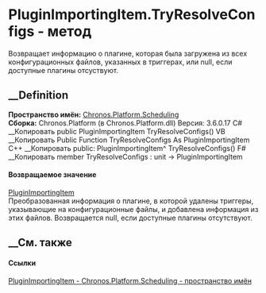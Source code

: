# PluginImportingItem.TryResolveConfigs - метод
Возвращает информацию о плагине, которая была загружена из всех
конфигурационных файлов, указанных в триггерах, или null, если доступные
плагины отсуствуют.
## __Definition
 **Пространство имён:**
[Chronos.Platform.Scheduling](N_Chronos_Platform_Scheduling.htm)  
 **Сборка:** Chronos.Platform (в Chronos.Platform.dll) Версия: 3.6.0.17
C# __Копировать
     public PluginImportingItem TryResolveConfigs()
VB __Копировать
     Public Function TryResolveConfigs As PluginImportingItem
C++ __Копировать
     public:
    PluginImportingItem^ TryResolveConfigs()
F# __Копировать
     member TryResolveConfigs : unit -> PluginImportingItem 
#### Возвращаемое значение
[PluginImportingItem](T_Chronos_Platform_Scheduling_PluginImportingItem.htm)  
Преобразованная информация о плагине, в которой удалены триггеры, указывающие
на конфигурационные файлы, и добавлена информация из этих файлов. Возвращается
null, если доступные плагины отсутствуют.
## __См. также
#### Ссылки
[PluginImportingItem -
](T_Chronos_Platform_Scheduling_PluginImportingItem.htm)
[Chronos.Platform.Scheduling - пространство
имён](N_Chronos_Platform_Scheduling.htm)
